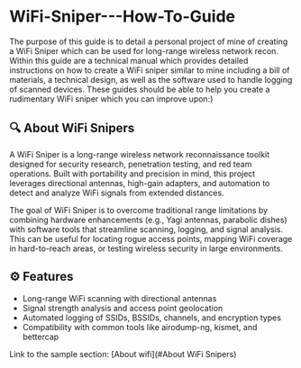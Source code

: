 # WiFi-Sniper---How-To-Guide

The purpose of this guide is to detail a personal project of mine of creating a WiFi Sniper which can be used for long-range wireless network recon. Within this guide are a technical manual which provides detailed instructions on how to create a WiFi sniper similar to mine including a bill of materials, a technical design, as well as the software used to handle logging of scanned devices. These guides should be able to help you create a rudimentary WiFi sniper which you can improve upon:) 



## 🔍 About WiFi Snipers

A WiFi Sniper is a long-range wireless network reconnaissance toolkit designed for security research, penetration testing, and red team operations. Built with portability and precision in mind, this project leverages directional antennas, high-gain adapters, and automation to detect and analyze WiFi signals from extended distances.

The goal of WiFi Sniper is to overcome traditional range limitations by combining hardware enhancements (e.g., Yagi antennas, parabolic dishes) with software tools that streamline scanning, logging, and signal analysis. This can be useful for locating rogue access points, mapping WiFi coverage in hard-to-reach areas, or testing wireless security in large environments.


## ⚙️ Features
+ Long-range WiFi scanning with directional antennas
+ Signal strength analysis and access point geolocation
+ Automated logging of SSIDs, BSSIDs, channels, and encryption types
+ Compatibility with common tools like airodump-ng, kismet, and bettercap

Link to the sample section: [About wifi](#About WiFi Snipers)
